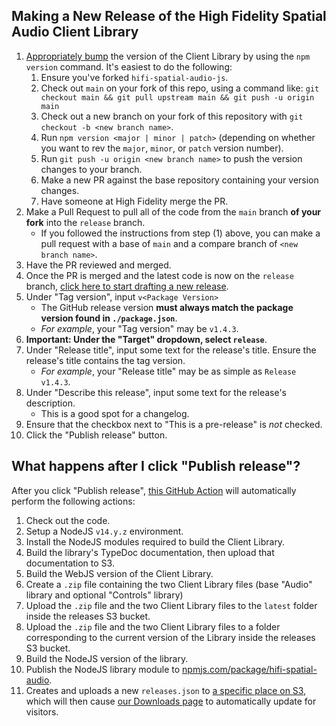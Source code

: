 ## Making a New Release of the High Fidelity Spatial Audio Client Library
1. [Appropriately bump](https://semver.org/) the version of the Client Library by using the `npm version` command. It's easiest to do the following:
    1. Ensure you've forked `hifi-spatial-audio-js`.
    2. Check out `main` on your fork of this repo, using a command like: `git checkout main && git pull upstream main && git push -u origin main`
    3. Check out a new branch on your fork of this repository with `git checkout -b <new branch name>`.
    4. Run `npm version <major | minor | patch>` (depending on whether you want to rev the `major`, `minor`, or `patch` version number).
    5. Run `git push -u origin <new branch name>` to push the version changes to your branch.
    6. Make a new PR against the base repository containing your version changes.
    7. Have someone at High Fidelity merge the PR.
2. Make a Pull Request to pull all of the code from the `main` branch **of your fork** into the `release` branch.
    - If you followed the instructions from step (1) above, you can make a pull request with a base of `main` and a compare branch of `<new branch name>`.
3. Have the PR reviewed and merged.
4. Once the PR is merged and the latest code is now on the `release` branch, [click here to start drafting a new release](https://github.com/highfidelity/hifi-spatial-audio-js/releases/new).
5. Under "Tag version", input `v<Package Version>`
    - The GitHub release version **must always match the package version found in `./package.json`**.
    - *For example*, your "Tag version" may be `v1.4.3`.
6. **Important: Under the "Target" dropdown, select `release`**.
7. Under "Release title", input some text for the release's title. Ensure the release's title contains the tag version.
    - *For example*, your "Release title" may be as simple as `Release v1.4.3`.
8. Under "Describe this release", input some text for the release's description.
    - This is a good spot for a changelog.
9. Ensure that the checkbox next to "This is a pre-release" is _not_ checked.
10. Click the "Publish release" button.

## What happens after I click "Publish release"?
After you click "Publish release", [this GitHub Action](./.github/workflows/deploy-new-release.yml) will automatically perform the following actions:
1. Check out the code.
2. Setup a NodeJS `v14.y.z` environment.
3. Install the NodeJS modules required to build the Client Library.
4. Build the library's TypeDoc documentation, then upload that documentation to S3.
5. Build the WebJS version of the Client Library.
6. Create a `.zip` file containing the two Client Library files (base "Audio" library and optional "Controls" library)
7. Upload the `.zip` file and the two Client Library files to the `latest` folder inside the releases S3 bucket.
8. Upload the `.zip` file and the two Client Library files to a folder corresponding to the current version of the Library inside the releases S3 bucket.
9. Build the NodeJS version of the library.
10. Publish the NodeJS library module to [npmjs.com/package/hifi-spatial-audio](https://www.npmjs.com/package/hifi-spatial-audio).
11. Creates and uploads a new `releases.json` to [a specific place on S3](https://hifi-spatial-audio-api.s3.amazonaws.com/releases/releases.json), which will then cause [our Downloads page](https://highfidelity.com/api/download) to automatically update for visitors.
